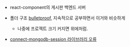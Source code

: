 - react-component의 게시판 백엔드 서버
- 폴더 구조 [bulletproof](https://github.com/santiq/bulletproof-nodejs/tree/master), 지속적으로 공부하면서 이거와 비슷하게

  - 나중에 프로젝트 크기 커지면 위에처럼.

- [connect-mongodb-session 라이브러리 오류](https://www.notion.so/ccc0fbebfa03428f8f459b5de4899cf7?pvs=4)
